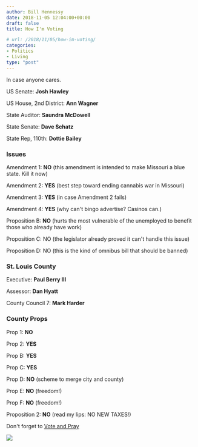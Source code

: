 ```yaml
---
author: Bill Hennessy
date: 2018-11-05 12:04:00+00:00
draft: false
title: How I'm Voting

# url: /2018/11/05/how-im-voting/
categories:
- Politics
- Living
type: "post"
---
```





In case anyone cares.







US Senate: **Josh Hawley**







US House, 2nd District: **Ann Wagner**







State Auditor: **Saundra McDowell**







State Senate: **Dave Schatz**







State Rep, 110th: **Dottie Bailey**







### Issues







Amendment 1: **NO** (this amendment is intended to make Missouri a blue state. Kill it now)







Amendment 2: **YES** (best step toward ending cannabis war in Missouri)







Amendment 3: **YES** (in case Amendment 2 fails)







Amendment 4: **YES** (why can't bingo advertise? Casinos can.)







Proposition B: **NO** (hurts the most vulnerable of the unemployed to benefit those who already have work)







Proposition C: NO (the legislator already proved it can't handle this issue)







Proposition D: NO (this is the kind of omnibus bill that should be banned)







### St. Louis County







Executive: **Paul Berry III**







Assessor: **Dan Hyatt**







County Council 7: **Mark Harder**







### County Props







Prop 1: **NO**







Prop 2: **YES**







Prop B: **YES**







Prop C: **YES**







Prop D: **NO** (scheme to merge city and county)







Prop E: **NO** (freedom!)







Prop F: **NO** (freedom!)







Proposition 2: **NO** (read my lips: NO NEW TAXES!)







Don't forget to [Vote and Pray](https://www.hennessysview.com/2018/11/04/election-day-spiritual-warfare/)



![](/images/uploads/st-meinrad-church.jpg)